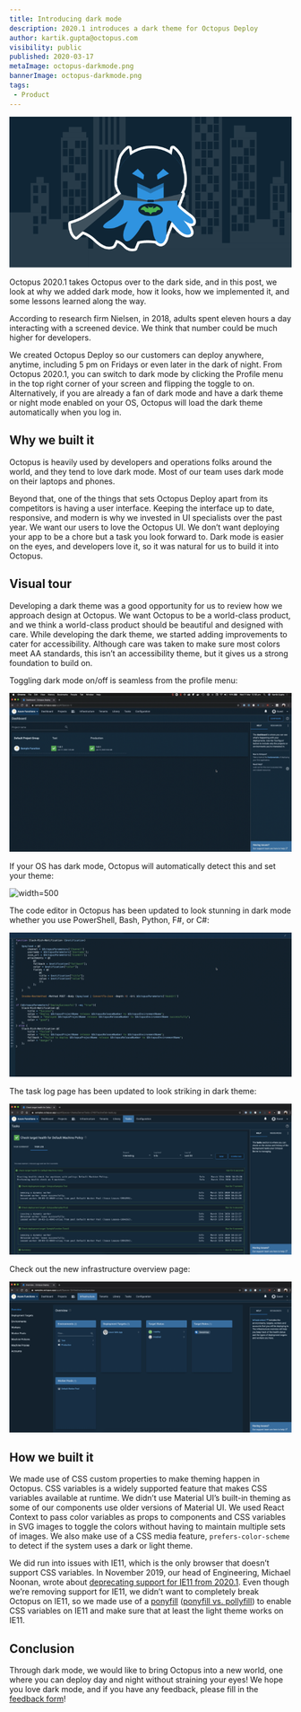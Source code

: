 ```yaml
---
title: Introducing dark mode
description: 2020.1 introduces a dark theme for Octopus Deploy
author: kartik.gupta@octopus.com
visibility: public
published: 2020-03-17
metaImage: octopus-darkmode.png
bannerImage: octopus-darkmode.png
tags:
 - Product
---
```


![Introducing dark mode](octopus-darkmode.png)

Octopus 2020.1 takes Octopus over to the dark side, and in this post, we look at why we added dark mode, how it looks, how we implemented it, and some lessons learned along the way.

According to research firm Nielsen, in 2018, adults spent eleven hours a day interacting with a screened device. We think that number could be much higher for developers.

We created Octopus Deploy so our customers can deploy anywhere, anytime, including 5 pm on Fridays or even later in the dark of night. From Octopus 2020.1, you can switch to dark mode by clicking the Profile menu in the top right corner of your screen and flipping the toggle to on. Alternatively, if you are already a fan of dark mode and have a dark theme or night mode enabled on your OS, Octopus will load the dark theme automatically when you log in.

## Why we built it

Octopus is heavily used by developers and operations folks around the world, and they tend to love dark mode. Most of our team uses dark mode on their laptops and phones.

Beyond that, one of the things that sets Octopus Deploy apart from its competitors is having a user interface. Keeping the interface up to date, responsive, and modern is why we invested in UI specialists over the past year. We want our users to love the Octopus UI. We don’t want deploying your app to be a chore but a task you look forward to. Dark mode is easier on the eyes, and developers love it, so it was natural for us to build it into Octopus.

## Visual tour

Developing a dark theme was a good opportunity for us to review how we approach design at Octopus. We want Octopus to be a world-class product, and we think a world-class product should be beautiful and designed with care. While developing the dark theme, we started adding improvements to cater for accessibility. Although care was taken to make sure most colors meet AA standards, this isn’t an accessibility theme, but it gives us a strong foundation to build on.

Toggling dark mode on/off is seamless from the profile menu:

![](darkmode-toggle.gif "width=500")

If your OS has dark mode, Octopus will automatically detect this and set your theme:

![](darkmode-auto-detect.gif "width=500")

The code editor in Octopus has been updated to look stunning in dark mode whether you use PowerShell, Bash, Python, F#, or C#:

![](darkmode-code-editor.gif "width=500")

The task log page has been updated to look striking in dark theme:

![](darkmode-task-log.png "width=500")

Check out the new infrastructure overview page:

![](darkmode-infrastructure-overview.png "width=500")

## How we built it

We made use of CSS custom properties to make theming happen in Octopus. CSS variables is a widely supported feature that makes CSS variables available at runtime. We didn’t use Material UI’s built-in theming as some of our components use older versions of Material UI. We used React Context to pass color variables as props to components and CSS variables in SVG images to toggle the colors without having to maintain multiple sets of images. We also make use of a CSS media feature, `prefers-color-scheme` to detect if the system uses a dark or light theme.

We did run into issues with IE11, which is the only browser that doesn’t support CSS variables. In November 2019, our head of Engineering, Michael Noonan, wrote about [deprecating support for IE11 from 2020.1](https://octopus.com/blog/raising-minimum-requirements-for-octopus-server). Even though we’re removing support for IE11, we didn’t want to completely break Octopus on IE11, so we made use of a [ponyfill](https://jhildenbiddle.github.io/css-vars-ponyfill/#/) ([ponyfill vs. pollyfill](https://ponyfoo.com/articles/polyfills-or-ponyfills)) to enable CSS variables on IE11 and make sure that at least the light theme works on IE11.

## Conclusion

Through dark mode, we would like to bring Octopus into a new world, one where you can deploy day and night without straining your eyes! We hope you love dark mode, and if you have any feedback, please fill in the [feedback form](https://octopusdeploy.typeform.com/to/jVl7gN)!
